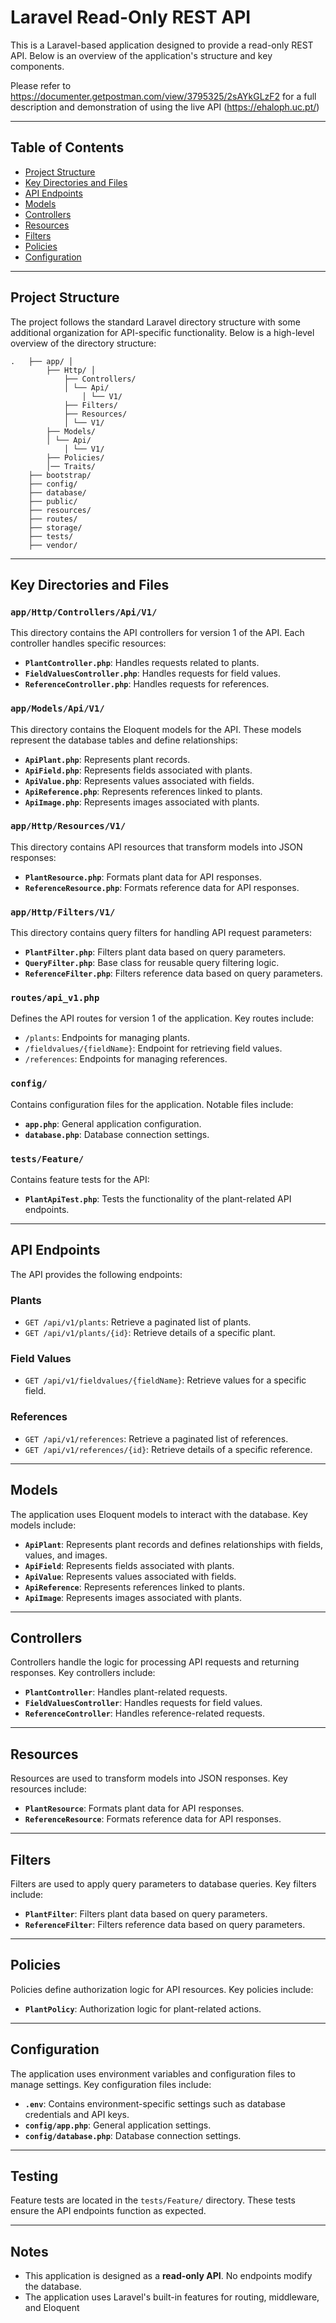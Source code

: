 # Laravel Read-Only REST API

This is a Laravel-based application designed to provide a read-only REST API. Below is an overview of the application's structure and key components.

Please refer to https://documenter.getpostman.com/view/3795325/2sAYkGLzF2
for a full description and demonstration of using the live API (https://ehaloph.uc.pt/)


---

## Table of Contents

- [Project Structure](#project-structure)
- [Key Directories and Files](#key-directories-and-files)
- [API Endpoints](#api-endpoints)
- [Models](#models)
- [Controllers](#controllers)
- [Resources](#resources)
- [Filters](#filters)
- [Policies](#policies)
- [Configuration](#configuration)

---

## Project Structure

The project follows the standard Laravel directory structure with some additional organization for API-specific functionality. Below is a high-level overview of the directory structure:

```
.   ├── app/ │
        ├── Http/ │
            ├── Controllers/
            │ └── Api/
                │ └── V1/
            ├── Filters/
            ├── Resources/
            │ └── V1/
        ├── Models/
        │ └── Api/
            │ └── V1/
        ├── Policies/
        │── Traits/
    ├── bootstrap/
    ├── config/
    ├── database/
    ├── public/
    ├── resources/
    ├── routes/
    ├── storage/
    ├── tests/
    ├── vendor/
```

---

## Key Directories and Files

### `app/Http/Controllers/Api/V1/`
This directory contains the API controllers for version 1 of the API. Each controller handles specific resources:
- **`PlantController.php`**: Handles requests related to plants.
- **`FieldValuesController.php`**: Handles requests for field values.
- **`ReferenceController.php`**: Handles requests for references.

### `app/Models/Api/V1/`
This directory contains the Eloquent models for the API. These models represent the database tables and define relationships:
- **`ApiPlant.php`**: Represents plant records.
- **`ApiField.php`**: Represents fields associated with plants.
- **`ApiValue.php`**: Represents values associated with fields.
- **`ApiReference.php`**: Represents references linked to plants.
- **`ApiImage.php`**: Represents images associated with plants.

### `app/Http/Resources/V1/`
This directory contains API resources that transform models into JSON responses:
- **`PlantResource.php`**: Formats plant data for API responses.
- **`ReferenceResource.php`**: Formats reference data for API responses.

### `app/Http/Filters/V1/`
This directory contains query filters for handling API request parameters:
- **`PlantFilter.php`**: Filters plant data based on query parameters.
- **`QueryFilter.php`**: Base class for reusable query filtering logic.
- **`ReferenceFilter.php`**: Filters reference data based on query parameters.

### `routes/api_v1.php`
Defines the API routes for version 1 of the application. Key routes include:
- `/plants`: Endpoints for managing plants.
- `/fieldvalues/{fieldName}`: Endpoint for retrieving field values.
- `/references`: Endpoints for managing references.

### `config/`
Contains configuration files for the application. Notable files include:
- **`app.php`**: General application configuration.
- **`database.php`**: Database connection settings.

### `tests/Feature/`
Contains feature tests for the API:
- **`PlantApiTest.php`**: Tests the functionality of the plant-related API endpoints.

---

## API Endpoints

The API provides the following endpoints:

### Plants
- `GET /api/v1/plants`: Retrieve a paginated list of plants.
- `GET /api/v1/plants/{id}`: Retrieve details of a specific plant.

### Field Values
- `GET /api/v1/fieldvalues/{fieldName}`: Retrieve values for a specific field.

### References
- `GET /api/v1/references`: Retrieve a paginated list of references.
- `GET /api/v1/references/{id}`: Retrieve details of a specific reference.

---

## Models

The application uses Eloquent models to interact with the database. Key models include:
- **`ApiPlant`**: Represents plant records and defines relationships with fields, values, and images.
- **`ApiField`**: Represents fields associated with plants.
- **`ApiValue`**: Represents values associated with fields.
- **`ApiReference`**: Represents references linked to plants.
- **`ApiImage`**: Represents images associated with plants.

---

## Controllers

Controllers handle the logic for processing API requests and returning responses. Key controllers include:
- **`PlantController`**: Handles plant-related requests.
- **`FieldValuesController`**: Handles requests for field values.
- **`ReferenceController`**: Handles reference-related requests.

---

## Resources

Resources are used to transform models into JSON responses. Key resources include:
- **`PlantResource`**: Formats plant data for API responses.
- **`ReferenceResource`**: Formats reference data for API responses.

---

## Filters

Filters are used to apply query parameters to database queries. Key filters include:
- **`PlantFilter`**: Filters plant data based on query parameters.
- **`ReferenceFilter`**: Filters reference data based on query parameters.

---

## Policies

Policies define authorization logic for API resources. Key policies include:
- **`PlantPolicy`**: Authorization logic for plant-related actions.

---

## Configuration

The application uses environment variables and configuration files to manage settings. Key configuration files include:
- **`.env`**: Contains environment-specific settings such as database credentials and API keys.
- **`config/app.php`**: General application settings.
- **`config/database.php`**: Database connection settings.

---

## Testing

Feature tests are located in the `tests/Feature/` directory. These tests ensure the API endpoints function as expected.

---

## Notes

- This application is designed as a **read-only API**. No endpoints modify the database.
- The application uses Laravel's built-in features for routing, middleware, and Eloquent